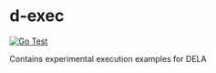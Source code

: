 # d-exec
[![Go Test](https://github.com/dedis/d-exec/actions/workflows/go_test.yml/badge.svg)](https://github.com/dedis/d-exec/actions/workflows/go_test.yml)

Contains experimental execution examples for DELA
